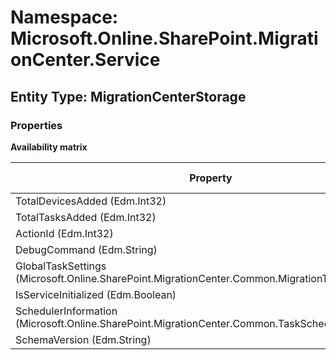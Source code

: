 # Namespace: Microsoft.Online.SharePoint.MigrationCenter.Service
## Entity Type: MigrationCenterStorage

### Properties

**Availability matrix**

Property | SPO | SP 2019 | SP 2016 | SP 2013
----------|-----|---------|---------|--------
TotalDevicesAdded (Edm.Int32) | ✔ | ✖ | ✖ | ✖
TotalTasksAdded (Edm.Int32) | ✔ | ✖ | ✖ | ✖
ActionId (Edm.Int32) | ✔ | ✖ | ✖ | ✖
DebugCommand (Edm.String) | ✔ | ✖ | ✖ | ✖
GlobalTaskSettings (Microsoft.Online.SharePoint.MigrationCenter.Common.MigrationTaskSettings) | ✔ | ✖ | ✖ | ✖
IsServiceInitialized (Edm.Boolean) | ✔ | ✖ | ✖ | ✖
SchedulerInformation (Microsoft.Online.SharePoint.MigrationCenter.Common.TaskSchedulerInformation) | ✔ | ✖ | ✖ | ✖
SchemaVersion (Edm.String) | ✔ | ✖ | ✖ | ✖

